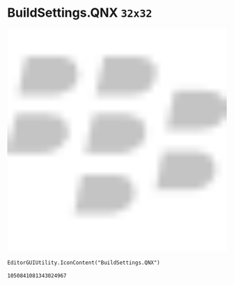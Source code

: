 # BuildSettings.QNX `32x32`
<img src="/img/BuildSettings.QNX.png" width=512 height=512>

``` CSharp
EditorGUIUtility.IconContent("BuildSettings.QNX")
```
```
1050841081343024967
```
